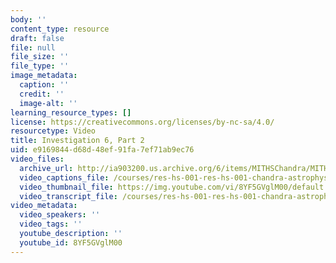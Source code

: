 ```yaml
---
body: ''
content_type: resource
draft: false
file: null
file_size: ''
file_type: ''
image_metadata:
  caption: ''
  credit: ''
  image-alt: ''
learning_resource_types: []
license: https://creativecommons.org/licenses/by-nc-sa/4.0/
resourcetype: Video
title: Investigation 6, Part 2
uid: e9169844-d68d-48ef-91fa-7ef71ab9ec76
video_files:
  archive_url: http://ia903200.us.archive.org/6/items/MITHSChandra/MITHS_chandra_6_02_300k.mp4
  video_captions_file: /courses/res-hs-001-res-hs-001-chandra-astrophysics-institute/8YF5GVglM00_captions.webvtt
  video_thumbnail_file: https://img.youtube.com/vi/8YF5GVglM00/default.jpg
  video_transcript_file: /courses/res-hs-001-res-hs-001-chandra-astrophysics-institute/8YF5GVglM00_transcript.pdf
video_metadata:
  video_speakers: ''
  video_tags: ''
  youtube_description: ''
  youtube_id: 8YF5GVglM00
---
```


